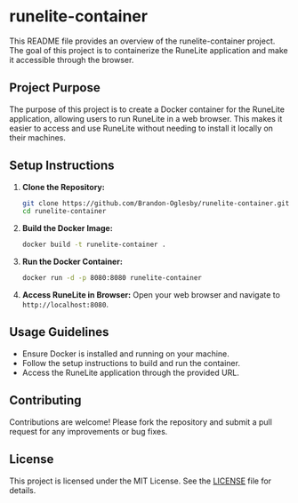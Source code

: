 # runelite-container

This README file provides an overview of the runelite-container project. The goal of this project is to containerize the RuneLite application and make it accessible through the browser.

## Project Purpose

The purpose of this project is to create a Docker container for the RuneLite application, allowing users to run RuneLite in a web browser. This makes it easier to access and use RuneLite without needing to install it locally on their machines.

## Setup Instructions

1. **Clone the Repository:**
    ```sh
    git clone https://github.com/Brandon-Oglesby/runelite-container.git
    cd runelite-container
    ```

2. **Build the Docker Image:**
    ```sh
    docker build -t runelite-container .
    ```

3. **Run the Docker Container:**
    ```sh
    docker run -d -p 8080:8080 runelite-container
    ```

4. **Access RuneLite in Browser:**
    Open your web browser and navigate to `http://localhost:8080`.

## Usage Guidelines

- Ensure Docker is installed and running on your machine.
- Follow the setup instructions to build and run the container.
- Access the RuneLite application through the provided URL.

## Contributing

Contributions are welcome! Please fork the repository and submit a pull request for any improvements or bug fixes.

## License

This project is licensed under the MIT License. See the [LICENSE](LICENSE) file for details.